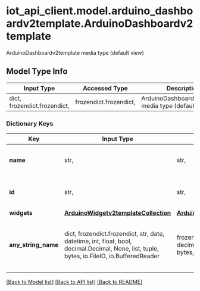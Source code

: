 # iot_api_client.model.arduino_dashboardv2template.ArduinoDashboardv2template

ArduinoDashboardv2template media type (default view)

## Model Type Info
Input Type | Accessed Type | Description | Notes
------------ | ------------- | ------------- | -------------
dict, frozendict.frozendict,  | frozendict.frozendict,  | ArduinoDashboardv2template media type (default view) | 

### Dictionary Keys
Key | Input Type | Accessed Type | Description | Notes
------------ | ------------- | ------------- | ------------- | -------------
**name** | str,  | str,  | The friendly name of the dashboard | 
**id** | str,  | str,  | The friendly ID of the dashboard | [optional] 
**widgets** | [**ArduinoWidgetv2templateCollection**](ArduinoWidgetv2templateCollection.md) | [**ArduinoWidgetv2templateCollection**](ArduinoWidgetv2templateCollection.md) |  | [optional] 
**any_string_name** | dict, frozendict.frozendict, str, date, datetime, int, float, bool, decimal.Decimal, None, list, tuple, bytes, io.FileIO, io.BufferedReader | frozendict.frozendict, str, BoolClass, decimal.Decimal, NoneClass, tuple, bytes, FileIO | any string name can be used but the value must be the correct type | [optional]

[[Back to Model list]](../../README.md#documentation-for-models) [[Back to API list]](../../README.md#documentation-for-api-endpoints) [[Back to README]](../../README.md)

